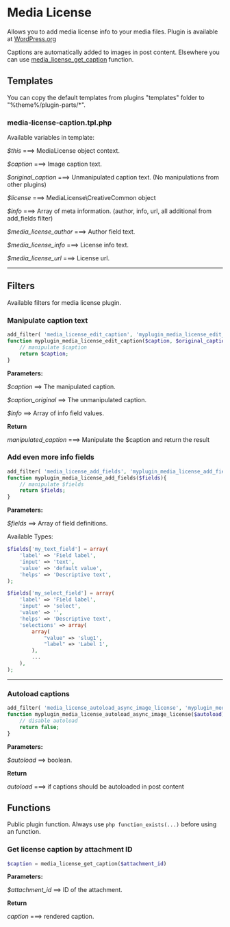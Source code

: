 # Media License

Allows you to add media license info to your media files. Plugin is available at [WordPress.org](https://wordpress.org/plugins/media-license/)

Captions are automatically added to images in post content. Elsewhere you can use [media_license_get_caption](#get-license-caption-by-attachment-id) function.


## Templates

You can copy the default templates from plugins "templates" folder to "%theme%/plugin-parts/*".

### media-license-caption.tpl.php

Available variables in template:

_$this_ ===> MediaLicense object context.

_$caption_ ===> Image caption text.

_$original_caption_ ===> Unmanipulated caption text. (No manipulations from other plugins)

_$license_ ===> MediaLicense\CreativeCommon object

_$info_ ===> Array of meta information. (author, info, url, all additional from add_fields filter)

_$media_license_author_  ===> Author field text.

_$media_license_info_ ===> License info text.

_$media_license_url_ ===> License url.


---

## Filters

Available filters for media license plugin.

### Manipulate caption text

```php
add_filter( 'media_license_edit_caption', 'myplugin_media_license_edit_caption', 10, 3);
function myplugin_media_license_edit_caption($caption, $original_caption, $info){
	// manipulate $caption
	return $caption;
}
```

**Parameters:**

_$caption_ ==> The manipulated caption.

_$caption_original_ ==> The unmanipulated caption.

_$info_ ==> Array of info field values.

**Return**

_manipulated_caption_ ===> Manipulate the $caption and return the result

### Add even more info fields

```php
add_filter( 'media_license_add_fields', 'myplugin_media_license_add_fields');
function myplugin_media_license_add_fields($fields){
	// manipulate $fields
	return $fields;
}
```

**Parameters:**

_$fields_ ==> Array of field definitions.

Available Types:

```php
$fields['my_text_field'] = array(
	'label' => 'Field label',
	'input' => 'text',
	'value' => 'default value',
	'helps' => 'Descriptive text',
);

$fields['my_select_field'] = array(
    'label' => 'Field label',
    'input' => 'select',
    'value' => '',
    'helps' => 'Descriptive text',
    'selections' => array(
        array(
            "value" => 'slug1',
            "label" => 'Label 1',
        ),
        ...
    ),
);
```

---

### Autoload captions

```php
add_filter( 'media_license_autoload_async_image_license', 'myplugin_media_license_autoload_async_image_license', 10, 3);
function myplugin_media_license_autoload_async_image_license($autoload){
	// disable autoload 
	return false;
}
```

**Parameters:**

_$autoload_ ==> boolean.

**Return**

_autoload_ ===> if captions should be autoloaded in post content

## Functions

Public plugin function. Always use ```php function_exists(...)``` before using an function.
 
### Get license caption by attachment ID

```php
$caption = media_license_get_caption($attachment_id)
```

**Parameters:**

_$attachment_id_ ==> ID of the attachment.

**Return**

_caption_ ===> rendered caption.
